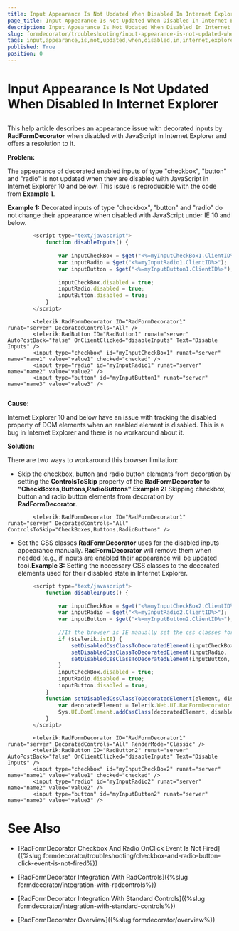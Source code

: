 ```yaml
---
title: Input Appearance Is Not Updated When Disabled In Internet Explorer
page_title: Input Appearance Is Not Updated When Disabled In Internet Explorer | RadFormDecorator for ASP.NET AJAX Documentation
description: Input Appearance Is Not Updated When Disabled In Internet Explorer
slug: formdecorator/troubleshooting/input-appearance-is-not-updated-when-disabled-in-internet-explorer
tags: input,appearance,is,not,updated,when,disabled,in,internet,explorer
published: True
position: 0
---
```


# Input Appearance Is Not Updated When Disabled In Internet Explorer



## 

This help article describes an appearance issue with decorated inputs by **RadFormDecorator** when disabled with JavaScript in Internet Explorer and offers a resolution to it.

**Problem:**

The appearance of decorated enabled inputs of type "checkbox", "button" and "radio" is not updated when they are disabled with JavaScript in Internet Explorer 10 and below. This issue is reproducible with the code from **Example 1**.

**Example 1:** Decorated inputs of type "checkbox", "button" and "radio" do not change their appearance when disabled with JavaScript under IE 10 and below.

````JavaScript
	    <script type="text/javascript">
	    	function disableInputs() {
	
	    		var inputCheckBox = $get("<%=myInputCheckBox1.ClientID%>");
	    		var inputRadio = $get("<%=myInputRadio1.ClientID%>");
	    		var inputButton = $get("<%=myInputButton1.ClientID%>");
	
	    		inputCheckBox.disabled = true;
	    		inputRadio.disabled = true;
	    		inputButton.disabled = true;
	    	}
	    </script>
````



````ASPNET
		<telerik:RadFormDecorator ID="RadFormDecorator1" runat="server" DecoratedControls="All" />
		<telerik:RadButton ID="RadButton1" runat="server" AutoPostBack="false" OnClientClicked="disableInputs" Text="Disable Inputs" />
		<input type="checkbox" id="myInputCheckBox1" runat="server" name="name1" value="value1" checked="checked" />
		<input type="radio" id="myInputRadio1" runat="server" name="name2" value="value2" />
		<input type="button" id="myInputButton1" runat="server" name="name3" value="value3" />
		
````



**Cause:**

Internet Explorer 10 and below have an issue with tracking the disabled property of DOM elements when an enabled element is disabled. This is a bug in Internet Explorer and there is no workaround about it.

**Solution:**

There are two ways to workaround this browser limitation:

* Skip the checkbox, button and radio button elements from decoration by setting the **ControlsToSkip** property of the **RadFormDecorator** to **"CheckBoxes,Buttons,RadioButtons"**.**Example 2:** Skipping checkbox, button and radio button elements from decoration by **RadFormDecorator**.

````ASPNET
		<telerik:RadFormDecorator ID="RadFormDecorator1" runat="server" DecoratedControls="All" ControlsToSkip="CheckBoxes,Buttons,RadioButtons" />
````



* Set the CSS classes **RadFormDecorator** uses for the disabled inputs appearance manually. **RadFormDecorator** will remove them when needed (e.g., if inputs are enabled their appearance will be updated too).**Example 3:** Setting the necessary CSS classes to the decorated elements used for their disabled state in Internet Explorer.

````JavaScript
		<script type="text/javascript">
			function disableInputs() {
	
				var inputCheckBox = $get("<%=myInputCheckBox2.ClientID%>");
				var inputRadio = $get("<%=myInputRadio2.ClientID%>");
				var inputButton = $get("<%=myInputButton2.ClientID%>");
	
				//If the browser is IE manually set the css classes for the disabled state of inputs
				if ($telerik.isIE) {
					setDisabledCssClassToDecoratedElement(inputCheckBox, 'rfdInputDisabled');
					setDisabledCssClassToDecoratedElement(inputRadio, 'rfdInputDisabled');
					setDisabledCssClassToDecoratedElement(inputButton, 'rfdInputDisabled');
				}
				inputCheckBox.disabled = true;
				inputRadio.disabled = true;
				inputButton.disabled = true;
			}
			function setDisabledCssClassToDecoratedElement(element, disabledCssClass) {
				var decoratedElement = Telerik.Web.UI.RadFormDecorator.getDecoratedElement(element);
				Sys.UI.DomElement.addCssClass(decoratedElement, disabledCssClass);
			}
		</script>
````



````ASPNET
		<telerik:RadFormDecorator ID="RadFormDecorator1" runat="server" DecoratedControls="All" RenderMode="Classic" />
		<telerik:RadButton ID="RadButton2" runat="server" AutoPostBack="false" OnClientClicked="disableInputs" Text="Disable Inputs" />
		<input type="checkbox" id="myInputCheckBox2" runat="server" name="name1" value="value1" checked="checked" />
		<input type="radio" id="myInputRadio2" runat="server" name="name2" value="value2" />
		<input type="button" id="myInputButton2" runat="server" name="name3" value="value3" />
````



# See Also

 * [RadFormDecorator Checkbox And Radio OnClick Event Is Not Fired]({%slug formdecorator/troubleshooting/checkbox-and-radio-button-click-event-is-not-fired%})

 * [RadFormDecorator Integration With RadControls]({%slug formdecorator/integration-with-radcontrols%})

 * [RadFormDecorator Integration With Standard Controls]({%slug formdecorator/integration-with-standard-controls%})

 * [RadFormDecorator Overview]({%slug formdecorator/overview%})
